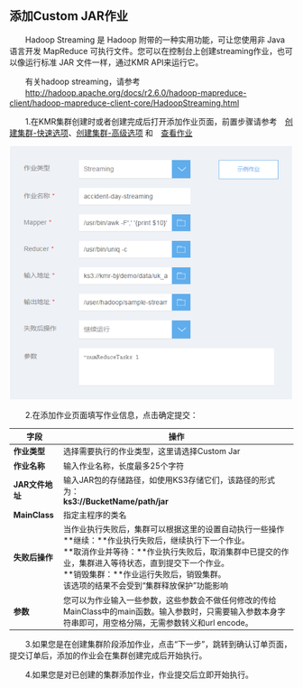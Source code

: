 ## 添加Custom JAR作业

　　Hadoop Streaming 是 Hadoop 附带的一种实用功能，可让您使用非 Java 语言开发 MapReduce 可执行文件。您可以在控制台上创建streaming作业，也可以像运行标准 JAR 文件一样，通过KMR API来运行它。
  
　　有关hadoop streaming，请参考<br>
　　http://hadoop.apache.org/docs/r2.6.0/hadoop-mapreduce-client/hadoop-mapreduce-client-core/HadoopStreaming.html
  
　　1.在KMR集群创建时或者创建完成后打开添加作业页面，前置步骤请参考　[创建集群-快速选项](chuang_jian_ji_qun_kuai_su_xuan_xiang.md)、[创建集群-高级选项](chuang_jian_ji_qun_gao_ji_xuan_xiang.md) 和　[查看作业](zuo_ye_xiang_qing.md)

![streaming](./images/streaming.png)

　　2.在添加作业页面填写作业信息，点击确定提交：

 | 字段 | 操作 |
| -- | -- |
| **作业类型** | 选择需要执行的作业类型，这里请选择Custom Jar |
| **作业名称** | 输入作业名称，长度最多25个字符 |
| **JAR文件地址** | 输入JAR包的存储路径，如使用KS3存储它们，该路径的形式为：<br>**ks3://BucketName/path/jar**|
| **MainClass** | 指定主程序的类名 |
| **失败后操作** | 当作业执行失败后，集群可以根据这里的设置自动执行一些操作<br> **继续：**作业执行失败后，继续执行下一个作业。<br>**取消作业并等待：**作业执行失败后，取消集群中已提交的作业，集群进入等待状态，直到提交下一个作业。<br>**销毁集群：**作业运行失败后，销毁集群。<br>该选项的结果不会受到“集群释放保护”功能影响 | 
| **参数** | 您可以为作业输入一些参数，这些参数会不做任何修改的传给MainClass中的main函数。输入参数时，只需要输入参数本身字符串即可，用空格分隔，无需参数转义和url encode。 |

　　3.如果您是在创建集群阶段添加作业，点击“下一步”，跳转到确认订单页面，提交订单后，添加的作业会在集群创建完成后开始执行。

　　4.如果您是对已创建的集群添加作业，作业提交后立即开始执行。